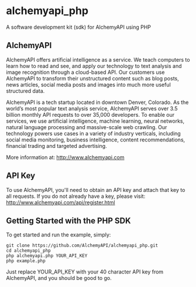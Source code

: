 # alchemyapi_php #

A software development kit (sdk) for AlchemyAPI using PHP


## AlchemyAPI ##

AlchemyAPI offers artificial intelligence as a service. We teach computers to learn how to read and see, and apply our technology to text analysis and image recognition through a cloud-based API. Our customers use AlchemyAPI to transform their unstructured content such as blog posts, news articles, social media posts and images into much more useful structured data. 

AlchemyAPI is a tech startup located in downtown Denver, Colorado. As the world’s most popular text analysis service, AlchemyAPI serves over 3.5 billion monthly API requests to over 35,000 developers. To enable our services, we use artificial intelligence, machine learning, neural networks, natural language processing and massive-scale web crawling. Our technology powers use cases in a variety of industry verticals, including social media monitoring, business intelligence, content recommendations, financial trading and targeted advertising.

More information at: http://www.alchemyapi.com



## API Key ##

To use AlchemyAPI, you'll need to obtain an API key and attach that key to all requests. If you do not already have a key, please visit: http://www.alchemyapi.com/api/register.html



## Getting Started with the PHP SDK ##

To get started and run the example, simply:

	git clone https://github.com/AlchemyAPI/alchemyapi_php.git
	cd alchemyapi_php
	php alchemyapi.php YOUR_API_KEY
	php example.php


Just replace YOUR_API_KEY with your 40 character API key from AlchemyAPI, and you should be good to go.

	
	
